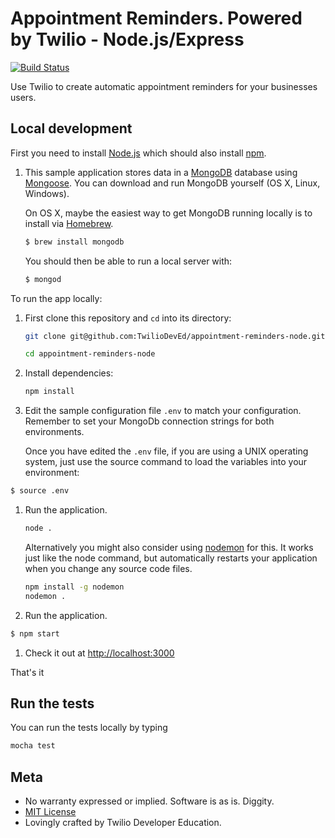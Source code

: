# Appointment Reminders. Powered by Twilio - Node.js/Express

[![Build
Status](https://travis-ci.org/TwilioDevEd/appointment-reminders-node.svg?branch=master)](https://travis-ci.org/TwilioDevEd/appointment-reminders-node)


Use Twilio to create automatic appointment reminders for your businesses users.


## Local development

First you need to install [Node.js](http://nodejs.org/) which
should also install [npm](https://www.npmjs.com/).

1. This sample application stores data in a [MongoDB](https://www.mongodb.org/) database using [Mongoose](http://mongoosejs.com/). You can download and run MongoDB yourself (OS X, Linux, Windows).

   On OS X, maybe the easiest way to get MongoDB running locally is to install via [Homebrew](http://brew.sh/).

   ```bash
   $ brew install mongodb
   ```
   You should then be able to run a local server with:

   ```bash
   $ mongod
   ```

To run the app locally:

1. First clone this repository and `cd` into its directory:
   ```bash
   git clone git@github.com:TwilioDevEd/appointment-reminders-node.git

   cd appointment-reminders-node
   ```

1. Install dependencies:

    ```bash
    npm install
    ```

4. Edit the sample configuration file `.env` to match your configuration.
Remember to set your MongoDb connection strings for both environments.

   Once you have edited the `.env` file, if you are using a UNIX operating system, just use the source command to load the variables into your environment:

  ```bash
  $ source .env
  ```

1. Run the application.

    ```bash
    node .
    ```
    Alternatively you might also consider using [nodemon](https://github.com/remy/nodemon) for this. It works just like
    the node command, but automatically restarts your application when you change any source code files.

    ```bash
    npm install -g nodemon
    nodemon .
    ```

1. Run the application.

  ```bash
  $ npm start
  ```

1. Check it out at [http://localhost:3000](http://localhost:3000)

That's it

## Run the tests

You can run the tests locally by typing

```bash
mocha test
```

## Meta

* No warranty expressed or implied. Software is as is. Diggity.
* [MIT License](http://www.opensource.org/licenses/mit-license.html)
* Lovingly crafted by Twilio Developer Education.
